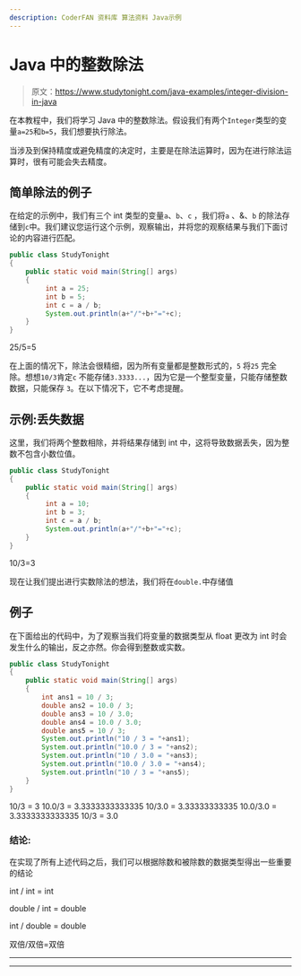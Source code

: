 ```yaml
---
description: CoderFAN 资料库 算法资料 Java示例
---
```


# Java 中的整数除法

> 原文：<https://www.studytonight.com/java-examples/integer-division-in-java>

在本教程中，我们将学习 Java 中的整数除法。假设我们有两个`Integer`类型的变量`a=25`和`b=5`，我们想要执行除法。

当涉及到保持精度或避免精度的决定时，主要是在除法运算时，因为在进行除法运算时，很有可能会失去精度。

## 简单除法的例子

在给定的示例中，我们有三个 int 类型的变量`a`、`b`、`c` ，我们将`a` 、&、`b` 的除法存储到`c`中。我们建议您运行这个示例，观察输出，并将您的观察结果与我们下面讨论的内容进行匹配。

```java
public class StudyTonight 
{ 
	public static void main(String[] args)   
	{ 
		 int a = 25;
		 int b = 5;
		 int c = a / b;
		 System.out.println(a+"/"+b+"="+c);
	} 
}
```

25/5=5

在上面的情况下，除法会很精细，因为所有变量都是整数形式的，`5` 将`25` 完全除。想想`10/3`肯定`c` 不能存储`3.3333...`，因为它是一个整型变量，只能存储整数数据，只能保存 `3`。在以下情况下，它不考虑提醒。

## 示例:丢失数据

这里，我们将两个整数相除，并将结果存储到 int 中，这将导致数据丢失，因为整数不包含小数位值。

```java
public class StudyTonight 
{ 
	public static void main(String[] args)   
	{ 
		 int a = 10;
		 int b = 3;
		 int c = a / b;
		 System.out.println(a+"/"+b+"="+c);
	} 
}
```

10/3=3

现在让我们提出进行实数除法的想法，我们将在`double.`中存储值

## 例子

在下面给出的代码中，为了观察当我们将变量的数据类型从 float 更改为 int 时会发生什么的输出，反之亦然。你会得到整数或实数。

```java
public class StudyTonight 
{ 
	public static void main(String[] args)   
	{ 
		int ans1 = 10 / 3;
		double ans2 = 10.0 / 3;
		double ans3 = 10 / 3.0;
		double ans4 = 10.0 / 3.0;
		double ans5 = 10 / 3;		 		 
		System.out.println("10 / 3 = "+ans1);
		System.out.println("10.0 / 3 = "+ans2);
		System.out.println("10 / 3.0 = "+ans3);
		System.out.println("10.0 / 3.0 = "+ans4);
		System.out.println("10 / 3 = "+ans5);	
	}
}
```

10/3 = 3
10.0/3 = 3.3333333333335
10/3.0 = 3.33333333335
10.0/3.0 = 3.3333333333335
10/3 = 3.0

### 结论:

在实现了所有上述代码之后，我们可以根据除数和被除数的数据类型得出一些重要的结论

int / int = int

double / int = double

int / double = double

双倍/双倍=双倍

* * *

* * *